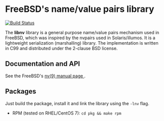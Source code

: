 # FreeBSD's name/value pairs library

[![Build Status](https://travis-ci.org/rmind/nvlist.svg?branch=master)](https://travis-ci.org/rmind/nvlist)

The **libnv** library is a general purpose name/value pairs mechanism used
in FreeBSD, which was inspired by the nvpairs used in Solaris/illumos.
It is a lightweight serialization (marshalling) library.  The implementation
is written in C99 and distributed under the 2-clause BSD license.

## Documentation and API

See the FreeBSD's [nv(9) manual page
](https://www.freebsd.org/cgi/man.cgi?query=nv&apropos=0&sektion=0&manpath=FreeBSD+11.1-RELEASE&arch=default&format=html).

## Packages

Just build the package, install it and link the library using the `-lnv` flag.
* RPM (tested on RHEL/CentOS 7): `cd pkg && make rpm`
